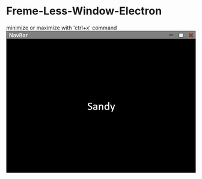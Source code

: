 ﻿# Freme-Less-Window-Electron
minimize or maximize with 'ctrl+x' command
<img src="./src/assets/img.png" />
